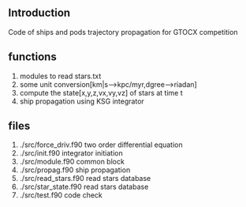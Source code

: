 ## Introduction
Code of ships and pods trajectory propagation for GTOCX competition 


## functions  
1. modules to read stars.txt
2. some unit conversion[km|s-->kpc/myr,dgree-->riadan] 
3. compute the state[x,y,z,vx,vy,vz] of stars at time t
4. ship propagation using KSG integrator

## files 
1. ./src/force_driv.f90         two order differential equation
2. ./src/init.f90               integrator initiation
3. ./src/module.f90             common block
4. ./src/propag.f90             ship propagation
5. ./src/read_stars.f90         read stars database
6. ./src/star_state.f90         read stars database
7. ./src/test.f90               code check 

